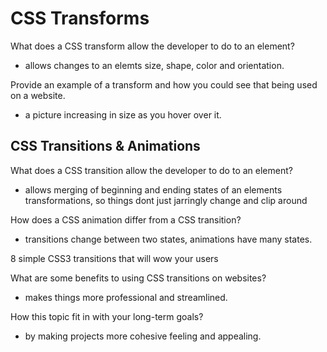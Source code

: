 # CSS Transforms

What does a CSS transform allow the developer to do to an element?

- allows changes to an elemts size, shape, color and orientation.

Provide an example of a transform and how you could see that being used on a website.

- a picture increasing in size as you hover over it.

## CSS Transitions & Animations

What does a CSS transition allow the developer to do to an element?

- allows merging of beginning and ending states of an elements transformations, so things dont just jarringly change and clip around

How does a CSS animation differ from a CSS transition?

- transitions change between two states, animations have many states.

8 simple CSS3 transitions that will wow your users

What are some benefits to using CSS transitions on websites?

- makes things more professional and streamlined.

How this topic fit in with your long-term goals?

- by making projects more cohesive feeling and appealing.
